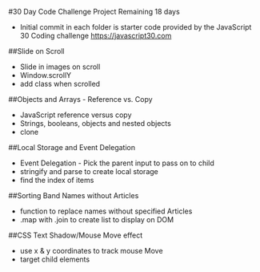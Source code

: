 #30 Day Code Challenge Project
Remaining 18 days
- Initial commit in each folder is starter code provided by the JavaScript 30 Coding challenge https://javascript30.com


##Slide on Scroll
- Slide in images on scroll
- Window.scrollY
- add class when scrolled


##Objects and Arrays - Reference vs. Copy
- JavaScript reference versus copy
- Strings, booleans, objects and nested objects
- clone

##Local Storage and Event Delegation
- Event Delegation - Pick the parent input to pass on to child
- stringify and parse to create local storage
- find the index of items

##Sorting Band Names without Articles
- function to replace names without specified Articles
- .map with .join to create list to display on DOM

##CSS Text Shadow/Mouse Move effect
- use x & y coordinates to track mouse Move
- target child elements
